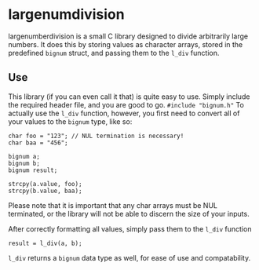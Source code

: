# largenumdivision
largenumberdivision is a small C library designed to divide arbitrarily large numbers. It does this by storing values as character arrays, stored in the predefined `bignum` struct, and passing them to the `l_div` function.
## Use
This library (if you can even call it that) is quite easy to use. Simply include the required header file, and you are good to go.
`
#include "bignum.h"
`
To actually use the `l_div` function, however, you first need to convert all of your values to the `bignum` type, like so:
```
char foo = "123"; // NUL termination is necessary!
char baa = "456";
 
bignum a;
bignum b;
bignum result;

strcpy(a.value, foo);
strcpy(b.value, baa);

```
Please note that it is important that any char arrays must be NUL terminated, or the library will not be able to discern the size of your inputs.

After correctly formatting all values, simply pass them to the `l_div` function
```
result = l_div(a, b);
```
`l_div` returns a `bignum` data type as well, for ease of use and compatability.
